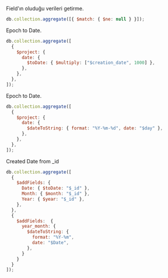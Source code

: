 Field'ın oluduğu verileri getirme.

```javascript
db.collection.aggregate([{ $match: { $ne: null } }]);
```

Epoch to Date.

```javascript
db.collection.aggregate([
  {
    $project: {
      date: {
        $toDate: { $multiply: ["$creation_date", 1000] },
      },
    },
  },
]);
```

Epoch to Date.

```javascript
db.collection.aggregate([
  {
    $project: {
      date: {
        $dateToString: { format: "%Y-%m-%d", date: "$day" },
      },
    },
  },
]);
```

Created Date from _id
```javascript
db.collection.aggregate([
  {
    $addFields: {
      Date: { $toDate: "$_id" },
      Month: { $month: "$_id" },
      Year: { $year: "$_id" },
    },
  },
  {
    $addFields:  {
      year_month: {
        $dateToString: {
          format: "%Y-%m",
          date: "$Date",
        },
      }
    }
  }
]);
```

